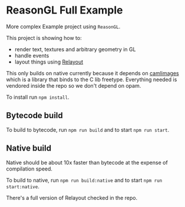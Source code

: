 # ReasonGL Full Example
More complex Example project using `ReasonGL`.

This project is showing how to:
- render text, textures and arbitrary geometry in GL
- handle events
- layout things using [Relayout](https://github.com/jordwalke/ReLayout)

This only builds on native currently because it depends on [camlimages](https://bitbucket.org/camlspotter/camlimages) which is a library that binds to the C lib freetype. Everything needed is vendored inside the repo so we don't depend on opam.

To install run `npm install`.

## Bytecode build

To build to bytecode, run `npm run build` and to start `npm run start`.

## Native build
Native should be about 10x faster than bytecode at the expense of compilation speed.

To build to native, run `npm run build:native` and to start `npm run start:native`.


There's a full version of Relayout checked in the repo.
